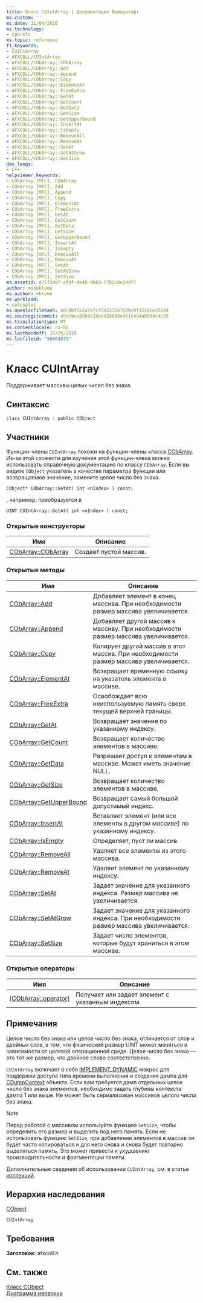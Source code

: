 ```yaml
---
title: Класс CUIntArray | Документация Майкрософт
ms.custom: ''
ms.date: 11/04/2016
ms.technology:
- cpp-mfc
ms.topic: reference
f1_keywords:
- CUIntArray
- AFXCOLL/CUIntArray
- AFXCOLL/CObArray::CObArray
- AFXCOLL/CObArray::Add
- AFXCOLL/CObArray::Append
- AFXCOLL/CObArray::Copy
- AFXCOLL/CObArray::ElementAt
- AFXCOLL/CObArray::FreeExtra
- AFXCOLL/CObArray::GetAt
- AFXCOLL/CObArray::GetCount
- AFXCOLL/CObArray::GetData
- AFXCOLL/CObArray::GetSize
- AFXCOLL/CObArray::GetUpperBound
- AFXCOLL/CObArray::InsertAt
- AFXCOLL/CObArray::IsEmpty
- AFXCOLL/CObArray::RemoveAll
- AFXCOLL/CObArray::RemoveAt
- AFXCOLL/CObArray::SetAt
- AFXCOLL/CObArray::SetAtGrow
- AFXCOLL/CObArray::SetSize
dev_langs:
- C++
helpviewer_keywords:
- CObArray [MFC], CObArray
- CObArray [MFC], Add
- CObArray [MFC], Append
- CObArray [MFC], Copy
- CObArray [MFC], ElementAt
- CObArray [MFC], FreeExtra
- CObArray [MFC], GetAt
- CObArray [MFC], GetCount
- CObArray [MFC], GetData
- CObArray [MFC], GetSize
- CObArray [MFC], GetUpperBound
- CObArray [MFC], InsertAt
- CObArray [MFC], IsEmpty
- CObArray [MFC], RemoveAll
- CObArray [MFC], RemoveAt
- CObArray [MFC], SetAt
- CObArray [MFC], SetAtGrow
- CObArray [MFC], SetSize
ms.assetid: d71f3d8f-ef9f-4e48-9b69-7782c0e2ddf7
author: mikeblome
ms.author: mblome
ms.workload:
- cplusplus
ms.openlocfilehash: 6dc9bf5b2a7e7cf5d2335676d9c6fd219ce35634
ms.sourcegitcommit: a9dcbcc85b4c28eed280d8e451c494a00d8c4c25
ms.translationtype: MT
ms.contentlocale: ru-RU
ms.lasthandoff: 10/25/2018
ms.locfileid: "50064879"
---
```

# <a name="cuintarray-class"></a>Класс CUIntArray

Поддерживает массивы целых чисел без знака.

## <a name="syntax"></a>Синтаксис

```
class CUIntArray : public CObject
```

## <a name="members"></a>Участники

Функции-члены `CUIntArray` похожи на функции-члены класса [CObArray](../../mfc/reference/cobarray-class.md). Из-за этой схожести для изучения этой функции-члена можно использовать справочную документацию по классу `CObArray`. Если вы видите `CObject` указатель в качестве параметра функции или возвращаемое значение, замените целое число без знака.

`CObject* CObArray::GetAt( int <nIndex> ) const;`

, например, преобразуется в

`UINT CUIntArray::GetAt( int <nIndex> ) const;`

### <a name="public-constructors"></a>Открытые конструкторы

|Имя|Описание|
|----------|-----------------|
|[CObArray::CObArray](../../mfc/reference/cobarray-class.md#cobarray)|Создает пустой массив.|

### <a name="public-methods"></a>Открытые методы

|Имя|Описание|
|----------|-----------------|
|[CObArray::Add](../../mfc/reference/cobarray-class.md#add)|Добавляет элемент в конец массива. При необходимости размер массива увеличивается.|
|[CObArray::Append](../../mfc/reference/cobarray-class.md#append)|Добавляет другой массив к массиву. При необходимости размер массива увеличивается.|
|[CObArray::Copy](../../mfc/reference/cobarray-class.md#copy)|Копирует другой массив в этот массив. При необходимости размер массива увеличивается.|
|[CObArray::ElementAt](../../mfc/reference/cobarray-class.md#elementat)|Возвращает временную ссылку на указатель элемента в массиве.|
|[CObArray::FreeExtra](../../mfc/reference/cobarray-class.md#freeextra)|Освобождает всю неиспользуемую память сверх текущей верхней границы.|
|[CObArray::GetAt](../../mfc/reference/cobarray-class.md#getat)|Возвращает значение по указанному индексу.|
|[CObArray::GetCount](../../mfc/reference/cobarray-class.md#getcount)|Возвращает количество элементов в массиве.|
|[CObArray::GetData](../../mfc/reference/cobarray-class.md#getdata)|Разрешает доступ к элементам в массиве. Может иметь значение NULL.|
|[CObArray::GetSize](../../mfc/reference/cobarray-class.md#getsize)|Возвращает количество элементов в массиве.|
|[CObArray::GetUpperBound](../../mfc/reference/cobarray-class.md#getupperbound)|Возвращает самый большой допустимый индекс.|
|[CObArray::InsertAt](../../mfc/reference/cobarray-class.md#insertat)|Вставляет элемент (или все элементы в другом массиве) по указанному индексу.|
|[CObArray::IsEmpty](../../mfc/reference/cobarray-class.md#isempty)|Определяет, пуст ли массив.|
|[CObArray::RemoveAll](../../mfc/reference/cobarray-class.md#removeall)|Удаляет все элементы из этого массива.|
|[CObArray::RemoveAt](../../mfc/reference/cobarray-class.md#removeat)|Удаляет элемент по указанному индексу.|
|[CObArray::SetAt](../../mfc/reference/cobarray-class.md#setat)|Задает значение для указанного индекса. Размер массива не увеличивается.|
|[CObArray::SetAtGrow](../../mfc/reference/cobarray-class.md#setatgrow)|Задает значение для указанного индекса. При необходимости размер массива увеличивается.|
|[CObArray::SetSize](../../mfc/reference/cobarray-class.md#setsize)|Задает число элементов, которые будут храниться в этом массиве.|

### <a name="public-operators"></a>Открытые операторы

|Имя|Описание|
|----------|-----------------|
|[[CObArray::operator]](../../mfc/reference/cobarray-class.md#operator_at)|Получает или задает элемент с указанным индексом.|

## <a name="remarks"></a>Примечания

Целое число без знака или целое число без знака, отличается от слов и двойных слов, в том, что физический размер UINT может меняться в зависимости от целевой операционной среде. Целое число без знака — это тот же размер, что двойное слово соответственно.

`CUIntArray` включает в себя [IMPLEMENT_DYNAMIC](run-time-object-model-services.md#implement_dynamic) макрос для поддержки доступа типа времени выполнения и создания дампа для [CDumpContext](../../mfc/reference/cdumpcontext-class.md) объекта. Если вам требуется дамп отдельных целое число без знака элементов, необходимо задать глубины контекста дампа 1 или выше. Не может быть сериализован массивов целого числа без знака.

> [!NOTE]
>  Перед работой с массивом используйте функцию `SetSize`, чтобы определить его размер и выделить под него память. Если не использовать функцию `SetSize`, при добавлении элементов в массив он будет часто копироваться и для него снова и снова будет повторно выделяться память. Это может привести к ухудшению производительности и фрагментации памяти.

Дополнительные сведения об использовании `CUIntArray`, см. в статье [коллекций](../../mfc/collections.md).

## <a name="inheritance-hierarchy"></a>Иерархия наследования

[CObject](../../mfc/reference/cobject-class.md)

`CUIntArray`

## <a name="requirements"></a>Требования

**Заголовок:** afxcoll.h

## <a name="see-also"></a>См. также

[Класс CObject](../../mfc/reference/cobject-class.md)<br/>
[Диаграмма иерархии](../../mfc/hierarchy-chart.md)

